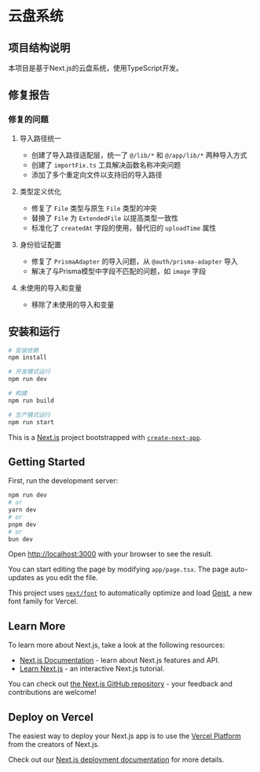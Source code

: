 # 云盘系统

## 项目结构说明

本项目是基于Next.js的云盘系统，使用TypeScript开发。

## 修复报告

### 修复的问题

1. 导入路径统一
   - 创建了导入路径适配层，统一了 `@/lib/*` 和 `@/app/lib/*` 两种导入方式
   - 创建了 `importFix.ts` 工具解决函数名称冲突问题
   - 添加了多个重定向文件以支持旧的导入路径

2. 类型定义优化
   - 修复了 `File` 类型与原生 `File` 类型的冲突
   - 替换了 `File` 为 `ExtendedFile` 以提高类型一致性
   - 标准化了 `createdAt` 字段的使用，替代旧的 `uploadTime` 属性

3. 身份验证配置
   - 修复了 `PrismaAdapter` 的导入问题，从 `@auth/prisma-adapter` 导入
   - 解决了与Prisma模型中字段不匹配的问题，如 `image` 字段

4. 未使用的导入和变量
   - 移除了未使用的导入和变量

## 安装和运行

```bash
# 安装依赖
npm install

# 开发模式运行
npm run dev

# 构建
npm run build

# 生产模式运行
npm run start
```

This is a [Next.js](https://nextjs.org) project bootstrapped with [`create-next-app`](https://nextjs.org/docs/app/api-reference/cli/create-next-app).

## Getting Started

First, run the development server:

```bash
npm run dev
# or
yarn dev
# or
pnpm dev
# or
bun dev
```

Open [http://localhost:3000](http://localhost:3000) with your browser to see the result.

You can start editing the page by modifying `app/page.tsx`. The page auto-updates as you edit the file.

This project uses [`next/font`](https://nextjs.org/docs/app/building-your-application/optimizing/fonts) to automatically optimize and load [Geist](https://vercel.com/font), a new font family for Vercel.

## Learn More

To learn more about Next.js, take a look at the following resources:

- [Next.js Documentation](https://nextjs.org/docs) - learn about Next.js features and API.
- [Learn Next.js](https://nextjs.org/learn) - an interactive Next.js tutorial.

You can check out [the Next.js GitHub repository](https://github.com/vercel/next.js) - your feedback and contributions are welcome!

## Deploy on Vercel

The easiest way to deploy your Next.js app is to use the [Vercel Platform](https://vercel.com/new?utm_medium=default-template&filter=next.js&utm_source=create-next-app&utm_campaign=create-next-app-readme) from the creators of Next.js.

Check out our [Next.js deployment documentation](https://nextjs.org/docs/app/building-your-application/deploying) for more details.
